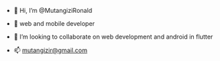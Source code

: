 - 👋 Hi, I’m @MutangiziRonald
- 👀 web and mobile developer

- 💞️ I’m looking to collaborate on web development and android in flutter
- 📫 mutangizir@gmail.com

<!---
MutangiziRonald/MutangiziRonald is a ✨ special ✨ repository because its `README.md` (this file) appears on your GitHub profile.
You can click the Preview link to take a look at your changes.
--->
